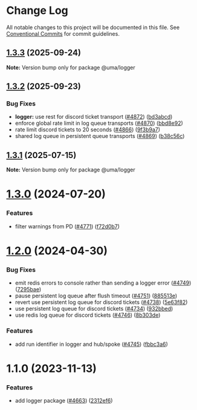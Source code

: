 # Change Log

All notable changes to this project will be documented in this file.
See [Conventional Commits](https://conventionalcommits.org) for commit guidelines.

## [1.3.3](https://github.com/UMAprotocol/protocol/compare/@uma/logger@1.3.2...@uma/logger@1.3.3) (2025-09-24)

**Note:** Version bump only for package @uma/logger

## [1.3.2](https://github.com/UMAprotocol/protocol/compare/@uma/logger@1.3.1...@uma/logger@1.3.2) (2025-09-23)

### Bug Fixes

- **logger:** use rest for discord ticket transport ([#4872](https://github.com/UMAprotocol/protocol/issues/4872)) ([bd3abcd](https://github.com/UMAprotocol/protocol/commit/bd3abcd5291c5e872614106f4db8f2949576c7e8))
- enforce global rate limit in log queue transports ([#4870](https://github.com/UMAprotocol/protocol/issues/4870)) ([bbd8e92](https://github.com/UMAprotocol/protocol/commit/bbd8e921cd902749b4798dd72d38067512f0925c))
- rate limit discord tickets to 20 seconds ([#4866](https://github.com/UMAprotocol/protocol/issues/4866)) ([9f3b9a7](https://github.com/UMAprotocol/protocol/commit/9f3b9a7576472cb3d63a651db7e875313ba6741d))
- shared log queue in persistent queue transports ([#4869](https://github.com/UMAprotocol/protocol/issues/4869)) ([b38c56c](https://github.com/UMAprotocol/protocol/commit/b38c56cddf20551a557442a89109e1ee7f5da8e7))

## [1.3.1](https://github.com/UMAprotocol/protocol/compare/@uma/logger@1.3.0...@uma/logger@1.3.1) (2025-07-15)

**Note:** Version bump only for package @uma/logger

# [1.3.0](https://github.com/UMAprotocol/protocol/compare/@uma/logger@1.2.0...@uma/logger@1.3.0) (2024-07-20)

### Features

- filter warnings from PD ([#4771](https://github.com/UMAprotocol/protocol/issues/4771)) ([f72d0b7](https://github.com/UMAprotocol/protocol/commit/f72d0b78c8892d97b97b4ef2d2f685e360dc5831))

# [1.2.0](https://github.com/UMAprotocol/protocol/compare/@uma/logger@1.1.0...@uma/logger@1.2.0) (2024-04-30)

### Bug Fixes

- emit redis errors to console rather than sending a logger error ([#4749](https://github.com/UMAprotocol/protocol/issues/4749)) ([7295bae](https://github.com/UMAprotocol/protocol/commit/7295baea133912c15f2a82d229d5f4490a808d21))
- pause persistent log queue after flush timeout ([#4751](https://github.com/UMAprotocol/protocol/issues/4751)) ([885513e](https://github.com/UMAprotocol/protocol/commit/885513e4cdccddff735fe25819efa9078e7ed408))
- revert use persistent log queue for discord tickets ([#4738](https://github.com/UMAprotocol/protocol/issues/4738)) ([5e63f82](https://github.com/UMAprotocol/protocol/commit/5e63f82ad1783d4f9489dd1761ce6a641137f97c))
- use persistent log queue for discord tickets ([#4734](https://github.com/UMAprotocol/protocol/issues/4734)) ([932bbed](https://github.com/UMAprotocol/protocol/commit/932bbed4a2cab4d9234bde5af9c02aaa260c4132))
- use redis log queue for discord tickets ([#4746](https://github.com/UMAprotocol/protocol/issues/4746)) ([8b303de](https://github.com/UMAprotocol/protocol/commit/8b303de834704a9036525f83c7b7bf4796901fb2))

### Features

- add run identifier in logger and hub/spoke ([#4745](https://github.com/UMAprotocol/protocol/issues/4745)) ([fbbc3a6](https://github.com/UMAprotocol/protocol/commit/fbbc3a6d0f2c755b1b54784c9a083b022b005503))

# 1.1.0 (2023-11-13)

### Features

- add logger package ([#4663](https://github.com/UMAprotocol/protocol/issues/4663)) ([2312ef6](https://github.com/UMAprotocol/protocol/commit/2312ef6b8845bb0dac5ed02b134ff6763b81a60d))
